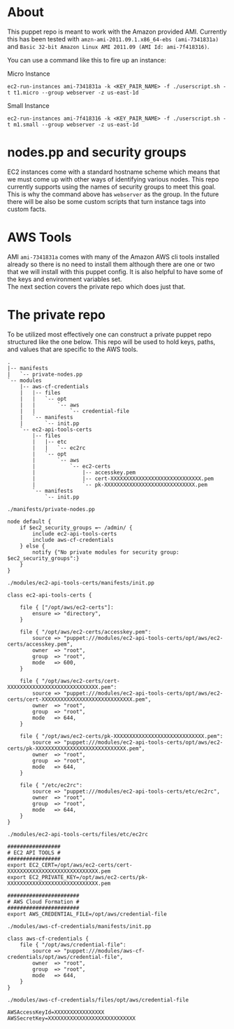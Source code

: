About
=====
This puppet repo is meant to work with the Amazon provided AMI.  Currently this has been tested with
`amzn-ami-2011.09.1.x86_64-ebs (ami-7341831a)` and `Basic 32-bit Amazon Linux AMI 2011.09 (AMI Id: ami-7f418316)`.  

You can use a command like this to fire up an instance:

Micro Instance

    ec2-run-instances ami-7341831a -k <KEY_PAIR_NAME> -f ./userscript.sh -t t1.micro --group webserver -z us-east-1d

Small Instance

    ec2-run-instances ami-7f418316 -k <KEY_PAIR_NAME> -f ./userscript.sh -t m1.small --group webserver -z us-east-1d

nodes.pp and security groups
============================
EC2 instances come with a standard hostname scheme which means that we must come up with other
ways of identifying various nodes.  This repo currently supports using the names of security groups 
to meet this goal.  This is why the command above has `webserver` as the group.  In the future there will be 
also be some custom scripts that turn instance tags into custom facts.

AWS Tools
=========
AMI `ami-7341831a` comes with many of the Amazon AWS cli tools installed already so there is no need to install them although there are 
one or two that we will install with this puppet config.  It is also helpful to have some of the keys and environment variables set.  
The next section covers the private repo which does just that.

The private repo
================
To be utilized most effectively one can construct a private puppet repo structured like the one below.
This repo will be used to hold keys, paths, and values that are specific to the AWS tools.

    .
    |-- manifests
    |   `-- private-nodes.pp
    `-- modules
        |-- aws-cf-credentials
        |   |-- files
        |   |   `-- opt
        |   |       `-- aws
        |   |           `-- credential-file
        |   `-- manifests
        |       `-- init.pp
        `-- ec2-api-tools-certs
            |-- files
            |   |-- etc
            |   |   `-- ec2rc
            |   `-- opt
            |       `-- aws
            |           `-- ec2-certs
            |               |-- accesskey.pem
            |               |-- cert-XXXXXXXXXXXXXXXXXXXXXXXXXXXXX.pem
            |               `-- pk-XXXXXXXXXXXXXXXXXXXXXXXXXXXXX.pem
            `-- manifests
                `-- init.pp

`./manifests/private-nodes.pp`

    node default {
        if $ec2_security_groups =~ /admin/ {
            include ec2-api-tools-certs
            include aws-cf-credentials
        } else {
            notify {"No private modules for security group: $ec2_security_groups":}
        }
    }

`./modules/ec2-api-tools-certs/manifests/init.pp`

    class ec2-api-tools-certs {

        file { ["/opt/aws/ec2-certs"]:
            ensure => "directory",
        }

        file { "/opt/aws/ec2-certs/accesskey.pem":
            source => "puppet:///modules/ec2-api-tools-certs/opt/aws/ec2-certs/accesskey.pem",
            owner  => "root",
            group  => "root",
            mode   => 600,
        }

        file { "/opt/aws/ec2-certs/cert-XXXXXXXXXXXXXXXXXXXXXXXXXXXXX.pem":
            source => "puppet:///modules/ec2-api-tools-certs/opt/aws/ec2-certs/cert-XXXXXXXXXXXXXXXXXXXXXXXXXXXXX.pem",
            owner  => "root",
            group  => "root",
            mode   => 644,
        }

        file { "/opt/aws/ec2-certs/pk-XXXXXXXXXXXXXXXXXXXXXXXXXXXXX.pem":
            source => "puppet:///modules/ec2-api-tools-certs/opt/aws/ec2-certs/pk-XXXXXXXXXXXXXXXXXXXXXXXXXXXXX.pem",
            owner  => "root",
            group  => "root",
            mode   => 644,
        }
    
        file { "/etc/ec2rc":
            source => "puppet:///modules/ec2-api-tools-certs/etc/ec2rc",
            owner  => "root",
            group  => "root",
            mode   => 644,
        }
    }

`./modules/ec2-api-tools-certs/files/etc/ec2rc`

    #################
    # EC2 API TOOLS #
    #################
    export EC2_CERT=/opt/aws/ec2-certs/cert-XXXXXXXXXXXXXXXXXXXXXXXXXXXXX.pem
    export EC2_PRIVATE_KEY=/opt/aws/ec2-certs/pk-XXXXXXXXXXXXXXXXXXXXXXXXXXXXX.pem

    #######################
    # AWS Cloud Formation #
    #######################
    export AWS_CREDENTIAL_FILE=/opt/aws/credential-file

`./modules/aws-cf-credentials/manifests/init.pp`

    class aws-cf-credentials {
	    file { "/opt/aws/credential-file":
		    source => "puppet:///modules/aws-cf-credentials/opt/aws/credential-file",
		    owner  => "root",
		    group  => "root",
		    mode   => 644,
	    }
    }

`./modules/aws-cf-credentials/files/opt/aws/credential-file`

    AWSAccessKeyId=XXXXXXXXXXXXXXXX
    AWSSecretKey=XXXXXXXXXXXXXXXXXXXXXXXXXXXX
